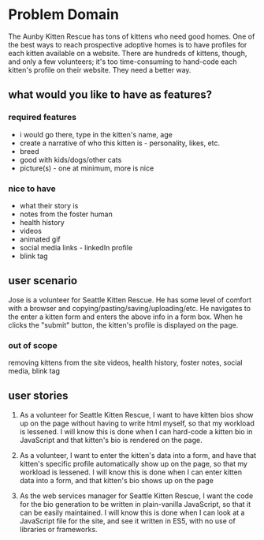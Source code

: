 # Problem Domain

The Aunby Kitten Rescue has tons of kittens who need good homes. One of the best ways to reach prospective adoptive homes is to have profiles for each kitten available on a website. There are hundreds of kittens, though, and only a few volunteers; it's too time-consuming to hand-code each kitten's profile on their website. They need a better way.

## what would you like to have as features?

### required features

- i would go there, type in the kitten's name, age
- create a narrative of who this kitten is - personality, likes, etc.
- breed
- good with kids/dogs/other cats
- picture(s) - one at minimum, more is nice

### nice to have

- what their story is
- notes from the foster human
- health history
- videos
- animated gif
- social media links - linkedIn profile
- blink tag

## user scenario

Jose is a volunteer for Seattle Kitten Rescue. He has some level of comfort with a browser and copying/pasting/saving/uploading/etc. He navigates to the enter a kitten form and enters the above info in a form box. When he clicks the "submit" button, the kitten's profile is displayed on the page.

### out of scope

removing kittens from the site
videos, health history, foster notes, social media, blink tag

## user stories

1. As a volunteer for Seattle Kitten Rescue, I want to have kitten bios show up on the page without having to write html myself, so that my workload is lessened. I will know this is done when I can hard-code a kitten bio in JavaScript and that kitten's bio is rendered on the page.

1. As a volunteer, I want to enter the kitten's data into a form, and have that kitten's specific profile automatically show up on the page, so that my workload is lessened. I will know this is done when I can enter kitten data into a form, and that kitten's bio shows up on the page

1. As the web services manager for Seattle Kitten Rescue, I want the code for the bio generation to be written in plain-vanilla JavaScript, so that it can be easily maintained. I will know this is done when I can look at a JavaScript file for the site, and see it written in ES5, with no use of libraries or frameworks.
